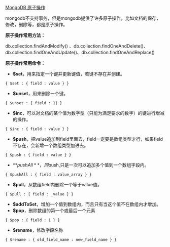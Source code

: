 [MongoDB 原子操作](https://www.cnblogs.com/yjh1995/p/14164251.html)

mongodb不支持事务，但是mongodb提供了许多原子操作，比如文档的保存，修改，删除等，都是原子操作。

**原子操作常用方法：**

db.collection.findAndModify()  、db.collection.findOneAndDelete()、db.collection.findOneAndUpdate()、db.collection.findOneAndReplace()

**原子操作常用命令：**

- **$set**，用来指定一个键并更新键值，若键不存在并创建。

```
{ $set : { field : value } }
```

- **$unset**，用来删除一个键。

```
{ $unset : { field : 1} }
```

- **$inc**，可以对文档的某个值为数字型（只能为满足要求的数字）的键进行增减的操作。

```
{ $inc : { field : value } }
```

- **$push**，把value追加到field里面去，field一定要是数组类型才行，如果field不存在，会新增一个数组类型加进去。

```
{ $push : { field : value } }
```

- **$pushAll**，同$push,只是一次可以追加多个值到一个数组字段内。

```
{ $pushAll : { field : value_array } }
```

- **$pull**，从数组field内删除一个等于value值。

```
{ $pull : { field : _value } }
```

- **$addToSet**，增加一个值到数组内，而且只有当这个值不在数组内才增加。
- **$pop**，删除数组的第一个或最后一个元素

```
{ $pop : { field : 1 } }
```

- **$rename**，修改字段名称

```
{ $rename : { old_field_name : new_field_name } }
```